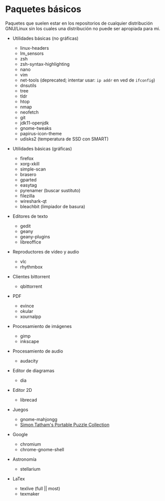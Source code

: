 
# Paquetes básicos

Paquetes que suelen estar en los repositorios de cualquier distribución
GNU/Linux sin los cuales una distribución no puede ser apropiada para mi.

- Utilidades básicas (no gráficas)
    - linux-headers
    - lm_sensors
    - zsh
    - zsh-syntax-highlighting
    - nano
    - vim
    - net-tools (deprecated; intentar usar: `ip addr` en ved de `ifconfig`)
    - dnsutils
    - tree
    - tldr
    - htop
    - nmap
    - neofetch
    - git
    - jdk11-openjdk
    - gnome-tweaks
    - papirus-icon-theme
    - udisks2 (temperatura de SSD con SMART)

- Utilidades básicas (gráficas)
    - firefox
    - xorg-xkill
    - simple-scan
    - brasero
    - gparted
    - easytag
    - pyrenamer (buscar sustituto)
    - filezilla
    - wireshark-qt
    - bleachbit (limpiador de basura)

- Editores de texto
    - gedit
    - geany
    - geany-plugins
    - libreoffice

- Reproductores de vídeo y audio
    - vlc
    - rhythmbox

- Clientes bittorrent
    - qbittorrent

- PDF
    - evince
    - okular
    - xournalpp

- Procesamiento de imágenes
    - gimp
    - inkscape

- Procesamiento de audio
    - audacity

- Editor de diagramas
    - dia

- Editor 2D
    - librecad

- Juegos
    - gnome-mahjongg
    - [Simon Tatham's Portable Puzzle Collection](https://www.chiark.greenend.org.uk/~sgtatham/puzzles/)

- Google
    - chromium
    - chrome-gnome-shell

- Astronomía
    - stellarium

- LaTex
    - texlive (full || most)
    - texmaker
